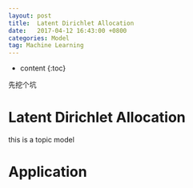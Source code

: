 ```yaml
---
layout: post
title:  Latent Dirichlet Allocation
date:   2017-04-12 16:43:00 +0800
categories: Model
tag: Machine Learning
---
```


* content
{:toc}

先挖个坑

Latent Dirichlet Allocation
===============
this is a topic model


Application
===============
